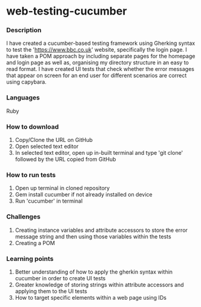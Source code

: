 # web-testing-cucumber

### Description
I have created a cucumber-based testing framework using Gherking syntax to test the 'https://www.bbc.co.uk' website, specifically the login page. I have taken a POM approach by including separate pages for the homepage and login page as well as, organising my directory structure in an easy to read format. I have created UI tests that check whether the error messages that appear on screen for an end user for different scenarios are correct using capybara.

### Languages
Ruby

### How to download
1. Copy/Clone the URL on GitHub
2. Open selected text editor
3. In selected text editor, open up in-built terminal and type 'git clone' followed by the URL copied from GitHub 

### How to run tests
1. Open up terminal in cloned repository
2. Gem install cucumber if not already installed on device
2. Run 'cucumber' in terminal

### Challenges
1. Creating instance variables and attribute accessors to store the error message string and then using those variables within the tests
2. Creating a POM

### Learning points
1. Better understanding of how to apply the gherkin syntax within cucumber in order to create UI tests
2. Greater knowledge of storing strings within attribute accessors and applying them to the UI tests 
3. How to target specific elements within a web page using IDs
